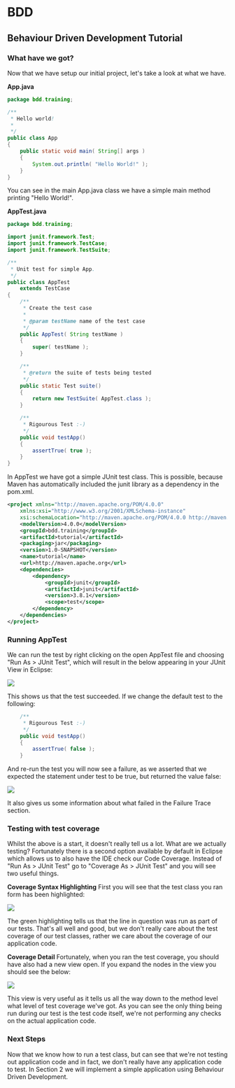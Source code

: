 # BDD
## Behaviour Driven Development Tutorial

### What have we got?
Now that we have setup our initial project, let's take a look at what we have.

**App.java**

```java
package bdd.training;

/**
 * Hello world!
 *
 */
public class App 
{
    public static void main( String[] args )
    {
        System.out.println( "Hello World!" );
    }
}
```

You can see in the main App.java class we have a simple main method printing "Hello World!".

**AppTest.java**

```java
package bdd.training;

import junit.framework.Test;
import junit.framework.TestCase;
import junit.framework.TestSuite;

/**
 * Unit test for simple App.
 */
public class AppTest 
    extends TestCase
{
    /**
     * Create the test case
     *
     * @param testName name of the test case
     */
    public AppTest( String testName )
    {
        super( testName );
    }

    /**
     * @return the suite of tests being tested
     */
    public static Test suite()
    {
        return new TestSuite( AppTest.class );
    }

    /**
     * Rigourous Test :-)
     */
    public void testApp()
    {
        assertTrue( true );
    }
}

```

In AppTest we have got a simple JUnit test class. This is possible, because Maven has automatically included the junit library as a dependency in the pom.xml.

```xml
<project xmlns="http://maven.apache.org/POM/4.0.0"
	xmlns:xsi="http://www.w3.org/2001/XMLSchema-instance"
	xsi:schemaLocation="http://maven.apache.org/POM/4.0.0 http://maven.apache.org/maven-v4_0_0.xsd">
	<modelVersion>4.0.0</modelVersion>
	<groupId>bdd.training</groupId>
	<artifactId>tutorial</artifactId>
	<packaging>jar</packaging>
	<version>1.0-SNAPSHOT</version>
	<name>tutorial</name>
	<url>http://maven.apache.org</url>
	<dependencies>
		<dependency>
			<groupId>junit</groupId>
			<artifactId>junit</artifactId>
			<version>3.8.1</version>
			<scope>test</scope>
		</dependency>
	</dependencies>
</project>
```

### Running AppTest
We can run the test by right clicking on the open AppTest file and choosing "Run As > JUnit Test", which will result in the below appearing in your JUnit View in Eclipse:

![](images/junit-success.png)

This shows us that the test succeeded. If we change the default test to the following:

```java
    /**
     * Rigourous Test :-)
     */
    public void testApp()
    {
        assertTrue( false );
    }
```

And re-run the test you will now see a failure, as we asserted that we expected the statement under test to be true, but returned the value false:

![](images/junit-failure.png)

It also gives us some information about what failed in the Failure Trace section.

### Testing with test coverage
Whilst the above is a start, it doesn't really tell us a lot. What are we actually testing? Fortunately there is a second option available by default in Eclipse which allows us to also have the IDE check our Code Coverage. Instead of "Run As > JUnit Test" go to "Coverage As > JUnit Test" and you will see two useful things.

**Coverage Syntax Highlighting**
First you will see that the test class you ran form has been highlighted:

![](images/coverage-syntax.png)

The green highlighting tells us that the line in question was run as part of our tests. That's all well and good, but we don't really care about the test coverage of our test classes, rather we care about the coverage of our application code.

**Coverage Detail**
Fortunately, when you ran the test coverage, you should have also had a new view open. If you expand the nodes in the view you should see the below:

![](images/coverage-detail.png)

This view is very useful as it tells us all the way down to the method level what level of test coverage we've got. As you can see the only thing being run during our test is the test code itself, we're not performing any checks on the actual application code.

### Next Steps
Now that we know how to run a test class, but can see that we're not testing out application code and in fact, we don't really have any application code to test. In Section 2 we will implement a simple application using Behaviour Driven Development.

